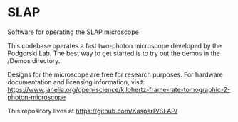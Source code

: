# SLAP
Software for operating the SLAP microscope

This codebase operates a fast two-photon microscope developed by the Podgorski Lab.
The best way to get started is to try out the demos in the /Demos directory.

Designs for the microscope are free for research purposes. For hardware documentation and licensing information, visit: https://www.janelia.org/open-science/kilohertz-frame-rate-tomographic-2-photon-microscope

This repository lives at https://github.com/KasparP/SLAP/
